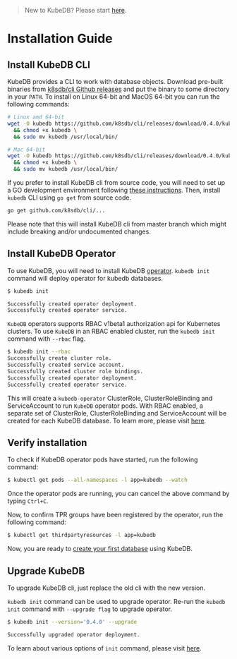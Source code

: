 > New to KubeDB? Please start [here](/docs/tutorial.md).

# Installation Guide

## Install KubeDB CLI
KubeDB provides a CLI to work with database objects. Download pre-built binaries from [k8sdb/cli Github releases](https://github.com/k8sdb/cli/releases) and put the binary to some directory in your `PATH`. To install on Linux 64-bit and MacOS 64-bit you can run the following commands:

```sh
# Linux amd 64-bit
wget -O kubedb https://github.com/k8sdb/cli/releases/download/0.4.0/kubedb-linux-amd64 \
  && chmod +x kubedb \
  && sudo mv kubedb /usr/local/bin/

# Mac 64-bit
wget -O kubedb https://github.com/k8sdb/cli/releases/download/0.4.0/kubedb-darwin-amd64 \
  && chmod +x kubedb \
  && sudo mv kubedb /usr/local/bin/
```

If you prefer to install KubeDB cli from source code, you will need to set up a GO development environment following [these instructions](https://golang.org/doc/code.html). Then, install `kubedb` CLI using `go get` from source code.

```bash
go get github.com/k8sdb/cli/...
```

Please note that this will install KubeDB cli from master branch which might include breaking and/or undocumented changes.

## Install KubeDB Operator
To use KubeDB, you will need to install KubeDB [operator](https://github.com/k8sdb/operator).  `kubedb init` command will deploy operator for kubedb databases. 

```sh
$ kubedb init

Successfully created operator deployment.
Successfully created operator service.
```

`KubeDB` operators supports RBAC v1beta1 authorization api for Kubernetes clusters. To use `KubeDB` in an RBAC enabled cluster, run the `kubedb init` command with `--rbac` flag.
```sh
$ kubedb init --rbac
Successfully create cluster role.
Successfully created service account.
Successfully created cluster role bindings.
Successfully created operator deployment.
Successfully created operator service.
```

This will create a `kubedb-operator` ClusterRole, ClusterRoleBinding and ServiceAccount to run `KubeDB` operator pods. With RBAC enabled, a separate set of ClusterRole, ClusterRoleBinding and ServiceAccount will be created for each KubeDB database. To learn more, please visit [here](/docs/rbac.md).

## Verify installation
To check if KubeDB operator pods have started, run the following command:
```sh
$ kubectl get pods --all-namespaces -l app=kubedb --watch
```

Once the operator pods are running, you can cancel the above command by typing `Ctrl+C`.

Now, to confirm TPR groups have been registered by the operator, run the following command:
```sh
$ kubectl get thirdpartyresources -l app=kubedb
```

Now, you are ready to [create your first database](/docs/tutorial.md) using KubeDB.

## Upgrade KubeDB
To upgrade KubeDB cli, just replace the old cli with the new version.

`kubedb init` command can be used to upgrade operator. Re-run the `kubedb init` command with `--upgrade flag` to upgrade operator.

```sh
$ kubedb init --version='0.4.0' --upgrade

Successfully upgraded operator deployment.
```
To learn about various options of `init` command, please visit [here](/docs/reference/kubedb_init.md).
